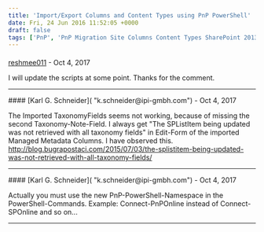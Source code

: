 ```yaml
---
title: 'Import/Export Columns and Content Types using PnP PowerShell'
date: Fri, 24 Jun 2016 11:52:05 +0000
draft: false
tags: ['PnP', 'PnP Migration Site Columns Content Types SharePoint 2013 SharePoint Online', 'PowerShell', 'SharePoint 2013', 'SharePoint Online', 'Uncategorized']
---
```



#### 
[reshmee011](http://reshmeeauckloo.wordpress.com "reshmee011@gmail.com") - <time datetime="2017-10-05 14:42:47">Oct 4, 2017</time>

I will update the scripts at some point. Thanks for the comment.
<hr />
#### 
[Karl G. Schneider]( "k.schneider@ipi-gmbh.com") - <time datetime="2017-10-05 14:50:05">Oct 4, 2017</time>

The Imported TaxonomyFields seems not working, because of missing the second Taxonomy-Note-Field. I always get "The SPListItem being updated was not retrieved with all taxonomy fields" in Edit-Form of the imported Managed Metadata Columns. I have observed this. http://blog.bugrapostaci.com/2015/07/03/the-splistitem-being-updated-was-not-retrieved-with-all-taxonomy-fields/
<hr />
#### 
[Karl G. Schneider]( "k.schneider@ipi-gmbh.com") - <time datetime="2017-10-05 11:42:01">Oct 4, 2017</time>

Actually you must use the new PnP-PowerShell-Namespace in the PowerShell-Commands. Example: Connect-PnPOnline instead of Connect-SPOnline and so on...
<hr />

